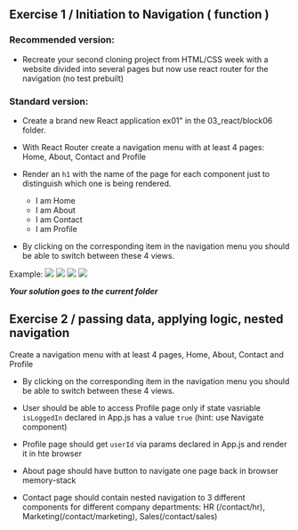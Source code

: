 ## Exercise 1 / Initiation to Navigation ( function )

### Recommended version:

- Recreate your second cloning project from HTML/CSS week with a website divided into several pages but now use react router for the navigation (no test prebuilt)

### Standard version:

- Create a brand new React application ex01" in the 03_react/block06 folder.

- With React Router create a navigation menu with at least 4 pages: Home, About, Contact and Profile

- Render an `h1` with the name of the page for each component just to distinguish which one is being rendered.
  - I am Home
  - I am About
  - I am Contact
  - I am Profile

- By clicking on the corresponding item in the navigation menu you should be able to switch between these 4 views.

Example:
![](https://barcelonacodeschool.com/files/pics/navbar_1.png)
![](https://barcelonacodeschool.com/files/pics/navbar_2.png)
![](https://barcelonacodeschool.com/files/pics/navbar_3.png)
![](https://barcelonacodeschool.com/files/pics/navbar_4.png)

**_Your solution goes to the current folder_**

## Exercise 2 / passing data, applying logic, nested navigation

Create a navigation menu with at least 4 pages, Home, About, Contact and Profile

- By clicking on the corresponding item in the navigation menu you should be able to switch between these 4 views.

- User should be able to access Profile page only if state vasriable `isLoggedIn` declared in App.js has a value `true` (hint: use Navigate component)

- Profile page should get `userId` via params declared in App.js and render it in hte browser

- About page should have button to navigate one page back in browser memory-stack

- Contact page should contain nested navigation to 3 different components for different company departments: HR (/contact/hr), Marketing(/contact/marketing), Sales(/contact/sales)